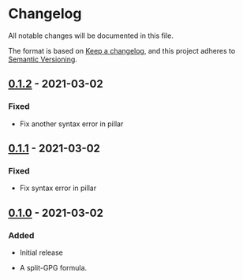 # Changelog

All notable changes will be documented in this file.

The format is based on [Keep a changelog](https://keepachangelog.com/en/1.0.0/),
and this project adheres to [Semantic Versioning](https://semver.org/spec/v2.0.0.html).

## [0.1.2] - 2021-03-02

### Fixed

- Fix another syntax error in pillar

## [0.1.1] - 2021-03-02

### Fixed

- Fix syntax error in pillar

## [0.1.0] - 2021-03-02

### Added

- Initial release
- A split-GPG formula.

  [0.1.0]: https://github.com/gonzalo-bulnes/qubes-mgmt-salt-user/releases/tag/qubes-mgmt-salt-user-split-gpg-0.1.0-1
  [0.1.1]: https://github.com/gonzalo-bulnes/qubes-mgmt-salt-user/releases/tag/qubes-mgmt-salt-user-split-gpg-0.1.1-1
  [0.1.2]: https://github.com/gonzalo-bulnes/qubes-mgmt-salt-user/releases/tag/qubes-mgmt-salt-user-split-gpg-0.1.2-1
